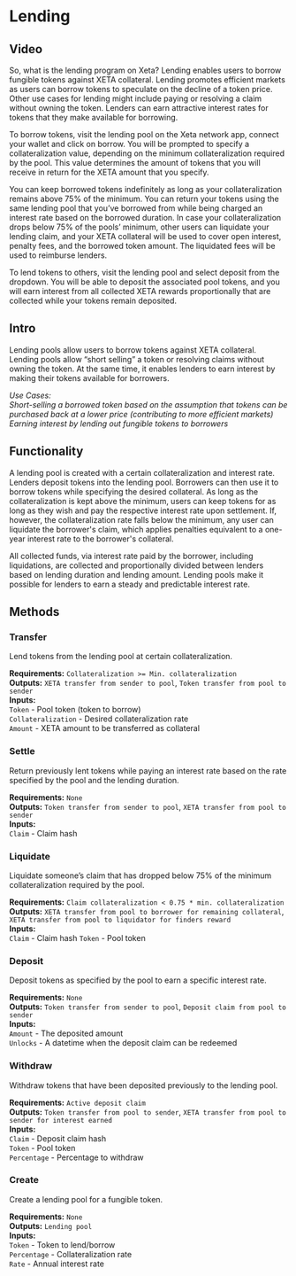 # Lending

## Video
So, what is the lending program on Xeta? Lending enables users to borrow fungible tokens against XETA collateral. Lending promotes efficient markets as users can borrow tokens to speculate on the decline of a token price. Other use cases for lending might include paying or resolving a claim without owning the token. Lenders can earn attractive interest rates for tokens that they make available for borrowing.

To borrow tokens, visit the lending pool on the Xeta network app, connect your wallet and click on borrow. You will be prompted to specify a collateralization value, depending on the minimum collateralization required by the pool. This value determines the amount of tokens that you will receive in return for the XETA amount that you specify.

You can keep borrowed tokens indefinitely as long as your collateralization remains above 75% of the minimum. You can return your tokens using the same lending pool that you’ve borrowed from while being charged an interest rate based on the borrowed duration. In case your collateralization drops below 75% of the pools’ minimum, other users can liquidate your lending claim, and your XETA collateral will be used to cover open interest, penalty fees, and the borrowed token amount. The liquidated fees will be used to reimburse lenders.

To lend tokens to others, visit the lending pool and select deposit from the dropdown. You will be able to deposit the associated pool tokens, and you will earn interest from all collected XETA rewards proportionally that are collected while your tokens remain deposited.

## Intro
Lending pools allow users to borrow tokens against XETA collateral. Lending pools allow “short selling” a token or resolving claims without owning the token. At the same time, it enables lenders to earn interest by making their tokens available for borrowers.

*Use Cases:  
Short-selling a borrowed token based on the assumption that tokens can be purchased back at a lower price (contributing to more efficient markets)  
Earning interest by lending out fungible tokens to borrowers*

## Functionality
A lending pool is created with a certain collateralization and interest rate. Lenders deposit tokens into the lending pool. Borrowers can then use it to borrow tokens while specifying the desired collateral. As long as the collateralization is kept above the minimum, users can keep tokens for as long as they wish and pay the respective interest rate upon settlement. If, however, the collateralization rate falls below the minimum, any user can liquidate the borrower's claim, which applies penalties equivalent to a one-year interest rate to the borrower's collateral.

All collected funds, via interest rate paid by the borrower, including liquidations, are collected and proportionally divided between lenders based on lending duration and lending amount. Lending pools make it possible for lenders to earn a steady and predictable interest rate.

## Methods

### Transfer
Lend tokens from the lending pool at certain collateralization.

**Requirements:** `Collateralization >= Min. collateralization`  
**Outputs:** `XETA transfer from sender to pool`, `Token transfer from pool to sender`  
**Inputs:**  
`Token` - Pool token (token to borrow)  
`Collateralization` - Desired collateralization rate  
`Amount` - XETA amount to be transferred as collateral  

### Settle
Return previously lent tokens while paying an interest rate based on the rate specified by the pool and the lending duration.

**Requirements:** `None`  
**Outputs:** `Token transfer from sender to pool`, `XETA transfer from pool to sender`  
**Inputs:**  
`Claim` - Claim hash  

### Liquidate
Liquidate someone’s claim that has dropped below 75% of the minimum collateralization required by the pool.

**Requirements:** `Claim collateralization < 0.75 * min. collateralization`  
**Outputs:** `XETA transfer from pool to borrower for remaining collateral`, `XETA transfer from pool to liquidator for finders reward`  
**Inputs:**  
`Claim` - Claim hash 
`Token` - Pool token  

### Deposit
Deposit tokens as specified by the pool to earn a specific interest rate.

**Requirements:** `None`  
**Outputs:** `Token transfer from sender to pool`, `Deposit claim from pool to sender`  
**Inputs:**  
`Amount` - The deposited amount  
`Unlocks` - A datetime when the deposit claim can be redeemed  

### Withdraw
Withdraw tokens that have been deposited previously to the lending pool.

**Requirements:** `Active deposit claim`  
**Outputs:** `Token transfer from pool to sender`, `XETA transfer from pool to sender for interest earned`  
**Inputs:**  
`Claim` - Deposit claim hash  
`Token` - Pool token  
`Percentage` - Percentage to withdraw  

### Create
Create a lending pool for a fungible token.

**Requirements:** `None`  
**Outputs:** `Lending pool`  
**Inputs:**  
`Token` - Token to lend/borrow  
`Percentage` - Collateralization rate  
`Rate` - Annual interest rate  

<div style="page-break-after: always; visibility: hidden">\pagebreak</div>
